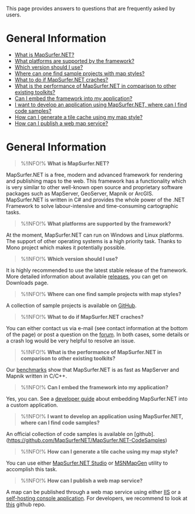 This page provides answers to questions that are frequently asked by users.

# General Information #

- [What is MapSurfer.NET?](#What)
- [What platforms are supported by the framework?](#WhatOS)
- [Which version should I use?](#WhichVersion)
- [Where can one find sample projects with map styles?](#WhereSampleProjects)
- [What to do if MapSurfer.NET craches?](#WhatTodoIfCrashes)
- [What is the performance of MapSurfer.NET in comparison to other existing toolkits?](#WhatIsPerformance)
- [Can I embed the framework into my application?](#CanEmbed)
- [I want to develop an application using MapSurfer.NET, where can I find code samples?](#WhereCodeSamples)
- [How can I generate a tile cache using my map style?](#GenTileCache)
- [How can I publish a web map service?](#PublishWebService)

# General Information #
>%!INFO!% <strong id="What">What is MapSurfer.NET?</strong>

MapSurfer.NET is a free, modern and advanced framework for rendering and publishing maps to the web. This framework has a functionality which is very similar to other well-known open source and proprietary software packages such as MapServer, GeoServer, Mapnik or ArcGIS. MapSurfer.NET is written in C# and provides the whole power of the .NET Framework to solve labour-intensive and time-consuming cartographic tasks.

>%!INFO!% <strong id="WhatOS">What platforms are supported by the framework?</strong>

At the moment, MapSurfer.NET can run on Windows and Linux platforms. The support of other operating systems is a high priority task. Thanks to Mono project which makes it potentially possible.

>%!INFO!% <strong id="WhichVersion">Which version should I use?</strong>

It is highly recommended to use the latest stable release of the framework. More detailed information about available [releases](release-notes.md), you can get on Downloads page.

>%!INFO!% <strong id="WhereSampleProjects">Where can one find sample projects with map styles?</strong>

A collection of sample projects is available on [GitHub](https://github.com/MapSurferNET/MapSurfer.NET-Examples).

>%!INFO!% <strong id="WhatTodoIfCrashes">What to do if MapSurfer.NET craches?</strong>

You can either contact us via e-mail (see contact information at the bottom of the page) or post a question on the [forum](https://groups.google.com/forum/#!forum/mapsurfer-net). In both cases, some details or a crash log would be very helpful to resolve an issue.

>%!INFO!% <strong id="WhatIsPerformance">What is the performance of MapSurfer.NET in comparison to other existing toolkits?</strong>

Our [benchmarks](http://mapsurfernet.com/blog/benchmarking-mapping-toolkits-in-tile-seeding) show that MapSurfer.NET is as fast as MapServer and Mapnik written in C/C++.

>%!INFO!% <strong id="CanEmbed">Can I embed the framework into my application?</strong>

Yes, you can. See a [developer guide](devmanual/embedding-msn-in-custom-application.md) about embedding MapSurfer.NET into a custom application.

>%!INFO!% <strong id="WhereCodeSamples">I want to develop an application using MapSurfer.NET, where can I find code samples?</strong>

An official collection of code samples is available on [github]. (https://github.com/MapSurferNET/MapSurfer.NET-CodeSamples)

>%!INFO!% <strong id="GenTileCache">How can I generate a tile cache using my map style?</strong>

You can use either [MapSurfer.NET Studio](/usermanual/tools/msnstudio/export-tile-cache.md) or [MSNMapGen](/usermanual/tools/msnmapgen.md) utility to accomplish this task.

>%!INFO!% <strong id="PublishWebService">How can I publish a web map service?</strong>

A map can be published through a web map service using either [IIS](usermanual/webservices/running-webservice-using-iis75) or a [self-hosting console application](usermanual/webservices/self-hosting-webservice-nancy). For developers, we recommend to look at [this](https://github.com/MapSurferNET/MapSurfer.NET-Web) github repo.



